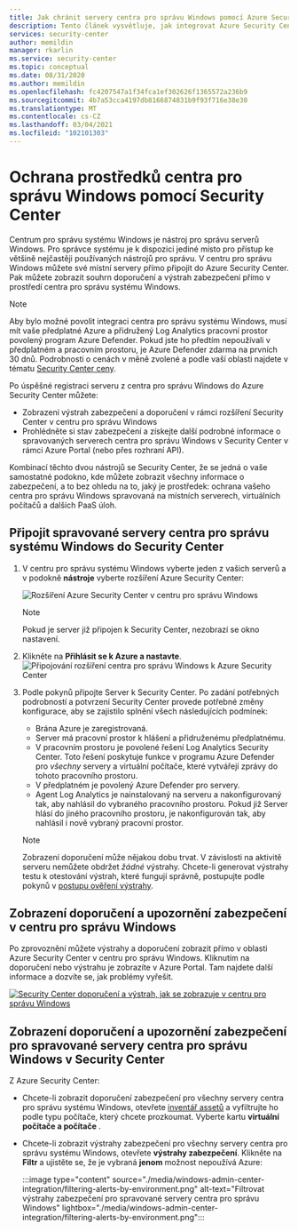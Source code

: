 ```yaml
---
title: Jak chránit servery centra pro správu Windows pomocí Azure Security Center
description: Tento článek vysvětluje, jak integrovat Azure Security Center s centrem pro správu Windows
services: security-center
author: memildin
manager: rkarlin
ms.service: security-center
ms.topic: conceptual
ms.date: 08/31/2020
ms.author: memildin
ms.openlocfilehash: fc4207547a1f34fca1ef302626f1365572a236b9
ms.sourcegitcommit: 4b7a53cca4197db8166874831b9f93f716e38e30
ms.translationtype: MT
ms.contentlocale: cs-CZ
ms.lasthandoff: 03/04/2021
ms.locfileid: "102101303"
---
```

# <a name="protect-windows-admin-center-resources-with-security-center"></a>Ochrana prostředků centra pro správu Windows pomocí Security Center

Centrum pro správu systému Windows je nástroj pro správu serverů Windows. Pro správce systému je k dispozici jediné místo pro přístup ke většině nejčastěji používaných nástrojů pro správu. V centru pro správu Windows můžete své místní servery přímo připojit do Azure Security Center. Pak můžete zobrazit souhrn doporučení a výstrah zabezpečení přímo v prostředí centra pro správu systému Windows.

> [!NOTE]
> Aby bylo možné povolit integraci centra pro správu systému Windows, musí mít vaše předplatné Azure a přidružený Log Analytics pracovní prostor povolený program Azure Defender.
> Pokud jste ho předtím nepoužívali v předplatném a pracovním prostoru, je Azure Defender zdarma na prvních 30 dnů. Podrobnosti o cenách v měně zvolené a podle vaší oblasti najdete v tématu [Security Center ceny](https://azure.microsoft.com/pricing/details/security-center/).
>

Po úspěšné registraci serveru z centra pro správu Windows do Azure Security Center můžete:

* Zobrazení výstrah zabezpečení a doporučení v rámci rozšíření Security Center v centru pro správu Windows
* Prohlédněte si stav zabezpečení a získejte další podrobné informace o spravovaných serverech centra pro správu Windows v Security Center v rámci Azure Portal (nebo přes rozhraní API).

Kombinací těchto dvou nástrojů se Security Center, že se jedná o vaše samostatné podokno, kde můžete zobrazit všechny informace o zabezpečení, a to bez ohledu na to, jaký je prostředek: ochrana vašeho centra pro správu Windows spravovaná na místních serverech, virtuálních počítačů a dalších PaaS úloh.

## <a name="onboard-windows-admin-center-managed-servers-into-security-center"></a>Připojit spravované servery centra pro správu systému Windows do Security Center

1. V centru pro správu systému Windows vyberte jeden z vašich serverů a v podokně **nástroje** vyberte rozšíření Azure Security Center:

    ![Rozšíření Azure Security Center v centru pro správu Windows](./media/windows-admin-center-integration/onboarding-from-wac.png)

    > [!NOTE]
    > Pokud je server již připojen k Security Center, nezobrazí se okno nastavení.

1. Klikněte na **Přihlásit se k Azure a nastavte**.
    ![Připojování rozšíření centra pro správu Windows k Azure Security Center](./media/windows-admin-center-integration/onboarding-from-wac-welcome.png)

1. Podle pokynů připojte Server k Security Center. Po zadání potřebných podrobností a potvrzení Security Center provede potřebné změny konfigurace, aby se zajistilo splnění všech následujících podmínek:
    * Brána Azure je zaregistrovaná.
    * Server má pracovní prostor k hlášení a přidruženému předplatnému.
    * V pracovním prostoru je povolené řešení Log Analytics Security Center. Toto řešení poskytuje funkce v programu Azure Defender pro *všechny* servery a virtuální počítače, které vytvářejí zprávy do tohoto pracovního prostoru.
    * V předplatném je povolený Azure Defender pro servery.
    * Agent Log Analytics je nainstalovaný na serveru a nakonfigurovaný tak, aby nahlásil do vybraného pracovního prostoru. Pokud již Server hlásí do jiného pracovního prostoru, je nakonfigurován tak, aby nahlásil i nově vybraný pracovní prostor.

    > [!NOTE]
    > Zobrazení doporučení může nějakou dobu trvat. V závislosti na aktivitě serveru nemůžete obdržet *žádné* výstrahy. Chcete-li generovat výstrahy testu k otestování výstrah, které fungují správně, postupujte podle pokynů v [postupu ověření výstrahy](security-center-alert-validation.md).


## <a name="view-security-recommendations-and-alerts-in-windows-admin-center"></a>Zobrazení doporučení a upozornění zabezpečení v centru pro správu Windows

Po zprovoznění můžete výstrahy a doporučení zobrazit přímo v oblasti Azure Security Center v centru pro správu Windows. Kliknutím na doporučení nebo výstrahu je zobrazíte v Azure Portal. Tam najdete další informace a dozvíte se, jak problémy vyřešit.

[![Security Center doporučení a výstrah, jak se zobrazuje v centru pro správu Windows](media/windows-admin-center-integration/asc-recommendations-and-alerts-in-wac.png)](media/windows-admin-center-integration/asc-recommendations-and-alerts-in-wac.png#lightbox)

## <a name="view-security-recommendations-and-alerts-for-windows-admin-center-managed-servers-in-security-center"></a>Zobrazení doporučení a upozornění zabezpečení pro spravované servery centra pro správu Windows v Security Center
Z Azure Security Center:

* Chcete-li zobrazit doporučení zabezpečení pro všechny servery centra pro správu systému Windows, otevřete [inventář assetů](asset-inventory.md) a vyfiltrujte ho podle typu počítače, který chcete prozkoumat. Vyberte kartu **virtuální počítače a počítače** .

* Chcete-li zobrazit výstrahy zabezpečení pro všechny servery centra pro správu systému Windows, otevřete **výstrahy zabezpečení**. Klikněte na **Filtr** a ujistěte se, že je vybraná **jenom** možnost nepoužívá Azure:

    :::image type="content" source="./media/windows-admin-center-integration/filtering-alerts-by-environment.png" alt-text="Filtrovat výstrahy zabezpečení pro spravované servery centra pro správu Windows" lightbox="./media/windows-admin-center-integration/filtering-alerts-by-environment.png":::